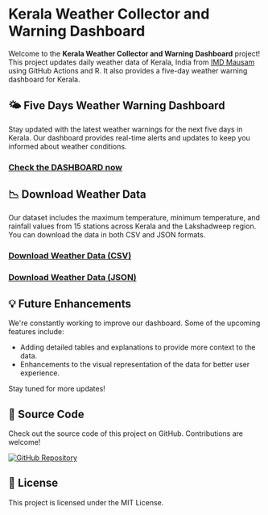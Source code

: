 
# Kerala Weather Collector and Warning Dashboard

Welcome to the **Kerala Weather Collector and Warning Dashboard** project! This project updates daily weather data of Kerala, India from [IMD Mausam](https://mausam.imd.gov.in/) using GitHub Actions and R. It also provides a five-day weather warning dashboard for Kerala.


## 🌤️ Five Days Weather Warning Dashboard

Stay updated with the latest weather warnings for the next five days in Kerala. Our dashboard provides real-time alerts and updates to keep you informed about weather conditions.

### [Check the DASHBOARD now](https://keralaweather.netlify.app)

## 📉 Download Weather Data

Our dataset includes the maximum temperature, minimum temperature, and rainfall values from 15 stations across Kerala and the Lakshadweep region. You can download the data in both CSV and JSON formats.

### [Download Weather Data (CSV)](https://arungop.github.io/kerala-weather-collector/data/weather_accum.csv)

### [Download Weather Data (JSON)](https://arungop.github.io/kerala-weather-collector/data/weather_accum.json)

## 💡 Future Enhancements

We're constantly working to improve our dashboard. Some of the upcoming features include:
- Adding detailed tables and explanations to provide more context to the data.
- Enhancements to the visual representation of the data for better user experience.

Stay tuned for more updates!

## 📂 Source Code

Check out the source code of this project on GitHub. Contributions are welcome!

[![GitHub Repository](https://img.shields.io/github/stars/arungop/kerala-weather-collector?style=social)](https://github.com/arungop/kerala-weather-collector)

## 📝 License

This project is licensed under the MIT License.
